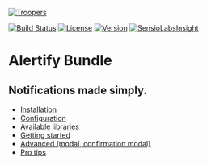 [![Troopers](https://cloud.githubusercontent.com/assets/618536/18787530/83cf424e-81a3-11e6-8f66-cde3ec5fa82a.png)](http://troopers.agency)

[![Build Status](https://travis-ci.org/Troopers/AlertifyBundle.svg)](https://travis-ci.org/Troopers/AlertifyBundle)
[![License](https://img.shields.io/packagist/l/troopers/alertify-bundle.svg)](https://packagist.org/packages/troopers/alertify-bundle)
[![Version](https://img.shields.io/packagist/v/troopers/alertify-bundle.svg)](https://packagist.org/packages/troopers/alertify-bundle)
[![SensioLabsInsight](https://insight.sensiolabs.com/projects/4d741335-ad77-4308-9113-b1648c4be64e/mini.png)](https://insight.sensiolabs.com/projects/4d741335-ad77-4308-9113-b1648c4be64e)

# Alertify Bundle


## Notifications made simply.


- [Installation](https://github.com/Troopers/TroopersAlertifyBundle/blob/master/Resources/installation.md)
- [Configuration](https://github.com/Troopers/TroopersAlertifyBundle/blob/master/Resources/configuration.md)
- [Available libraries](https://github.com/Troopers/TroopersAlertifyBundle/blob/master/Resources/available_libraries.md)
- [Getting started](https://github.com/Troopers/TroopersAlertifyBundle/blob/master/Resources/getting_started.md)
- [Advanced (modal, confirmation modal)](https://github.com/Troopers/TroopersAlertifyBundle/blob/master/Resources/advanced.md)
- [Pro tips](https://github.com/Troopers/TroopersAlertifyBundle/blob/master/Resources/pro_tips.md)